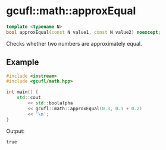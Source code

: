 # gcufl::math::approxEqual
```cpp
template <typename N>
bool approxEqual(const N value1, const N value2) noexcept;
```
Checks whether two numbers are approximately equal.
## Example
```cpp
#include <iostream>
#include <gcufl/math.hpp>

int main() {
	std::cout
		<< std::boolalpha
		<< gcufl::math::approxEqual(0.3, 0.1 + 0.2)
		<< '\n';
}
```
Output:
```
true
```
